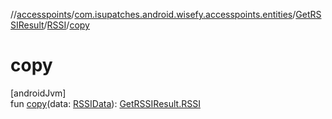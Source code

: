 //[accesspoints](../../../../index.md)/[com.isupatches.android.wisefy.accesspoints.entities](../../index.md)/[GetRSSIResult](../index.md)/[RSSI](index.md)/[copy](copy.md)

# copy

[androidJvm]\
fun [copy](copy.md)(data: [RSSIData](../../-r-s-s-i-data/index.md)): [GetRSSIResult.RSSI](index.md)
